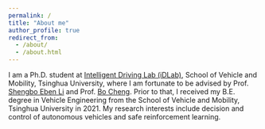 ```yaml
---
permalink: /
title: "About me"
author_profile: true
redirect_from: 
  - /about/
  - /about.html
---
```


I am a Ph.D. student at [Intelligent Driving Lab (iDLab)](http://www.idlab-tsinghua.com/thulab/labweb/), School of Vehicle and Mobility, Tsinghua University, where I am fortunate to be advised by Prof. [Shengbo Eben Li](http://www.svm.tsinghua.edu.cn/essay/80/1812.html) and Prof. [Bo Cheng](http://www.svm.tsinghua.edu.cn/essay/80/1799.html). Prior to that, I received my B.E. degree in Vehicle Engineering from the School of Vehicle and Mobility, Tsinghua University in 2021. My research interests include decision and control of autonomous vehicles and safe reinforcement learning.
